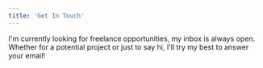 ```yaml
---
title: 'Get In Touch'
---
```


 I'm  currently looking for freelance opportunities, my inbox is always open. Whether for a potential project or just to say hi, I'll try my best to answer your email!
